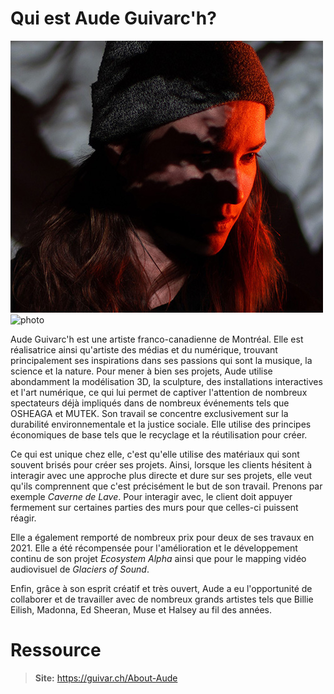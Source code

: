 # Qui est Aude Guivarc'h?

 ![photo](media/img_aude.jpg)  ![photo](media/img_amapping.jpg)

Aude Guivarc'h est une artiste franco-canadienne de Montréal. Elle est réalisatrice ainsi qu'artiste des médias et du numérique, trouvant principalement ses inspirations dans ses passions qui sont la musique, la science et la nature. Pour mener à bien ses projets, Aude utilise abondamment la modélisation 3D, la sculpture, des installations interactives et l'art numérique, ce qui lui permet de captiver l'attention de nombreux spectateurs déjà impliqués 
dans de nombreux événements tels que OSHEAGA et MUTEK. Son travail se concentre exclusivement sur la durabilité environnementale et la justice sociale. Elle utilise des principes économiques de base tels que le recyclage et la réutilisation pour créer.

Ce qui est unique chez elle, c'est qu'elle utilise des matériaux qui sont souvent brisés pour créer ses projets. Ainsi, lorsque les clients hésitent à interagir avec une approche plus directe et dure sur ses projets, elle veut qu'ils comprennent que c'est précisément le but de son travail. Prenons par exemple *Caverne de Lave*. Pour interagir avec, le client doit appuyer fermement sur certaines parties des murs pour que celles-ci puissent réagir.

Elle a également remporté de nombreux prix pour deux de ses travaux en 2021. Elle a été récompensée pour l'amélioration et le développement continu de son projet *Ecosystem Alpha* ainsi que pour le mapping vidéo audiovisuel de *Glaciers of Sound*.

Enfin, grâce à son esprit créatif et très ouvert, Aude a eu l'opportunité de collaborer et de travailler avec de nombreux grands artistes tels que Billie Eilish, Madonna, Ed Sheeran, Muse et Halsey au fil des années.

# Ressource
> **Site:** https://guivar.ch/About-Aude
